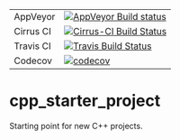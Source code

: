 |||
|---|---|
| AppVeyor          | [![AppVeyor Build status](https://ci.appveyor.com/api/projects/status/f4lrhydt15iyd6gm?svg=true)](https://ci.appveyor.com/project/brader24/cpp-starter-project) |
| Cirrus CI         | [![Cirrus-CI Build Status](https://api.cirrus-ci.com/github/brader24/cpp_starter_project.svg)](https://cirrus-ci.com/github/brader24/cpp_starter_project) |
| Travis CI         | [![Travis Build Status](https://travis-ci.org/brader24/cpp_starter_project.svg?branch=master)](https://travis-ci.org/brader24/cpp_starter_project) |
| Codecov           | [![codecov](https://codecov.io/gh/brader/cpp_starter_project/branch/master/graph/badge.svg)](https://codecov.io/gh/brader24/cpp_starter_project) |

# cpp_starter_project
Starting point for new C++ projects.

